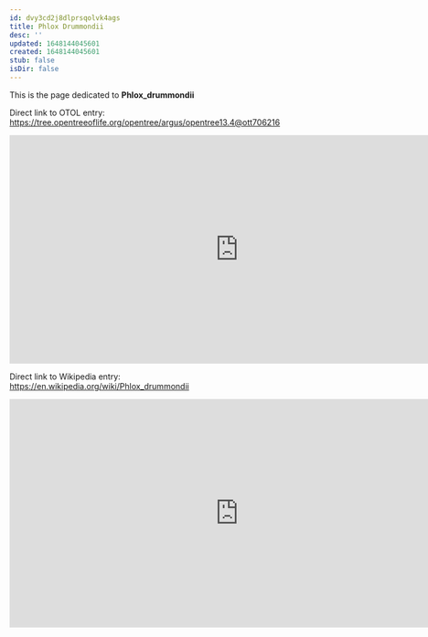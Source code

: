 ```yaml
---
id: dvy3cd2j8dlprsqolvk4ags
title: Phlox Drummondii
desc: ''
updated: 1648144045601
created: 1648144045601
stub: false
isDir: false
---
```

This is the page dedicated to **Phlox_drummondii**


Direct link to OTOL entry: https://tree.opentreeoflife.org/opentree/argus/opentree13.4@ott706216



<html>
    <body>
    <iframe src="https://tree.opentreeoflife.org/opentree/argus/opentree13.4@ott706216"
    width="800" height="400" frameborder="0" allowfullscreen> </iframe>
    </body>
</html>
    


Direct link to Wikipedia entry: https://en.wikipedia.org/wiki/Phlox_drummondii



<html>
    <body>
    <iframe src="https://en.wikipedia.org/wiki/Phlox_drummondii"
    width="800" height="400" frameborder="0" allowfullscreen> </iframe>
    </body>
</html>
    
